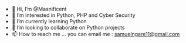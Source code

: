 - 👋 Hi, I’m @Masnificent
- 👀 I’m interested in Python, PHP and Cyber Security
- 🌱 I’m currently learning Python
- 💞️ I’m looking to collaborate on Python projects
- 📫 How to reach me ... you can email me : samuelngare11@gmail.com

<!---
Masnificent/Masnificent is a ✨ special ✨ repository because its `README.md` (this file) appears on your GitHub profile.
You can click the Preview link to take a look at your changes.
--->
